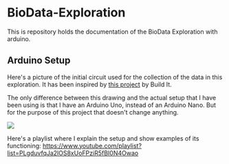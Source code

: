 # BioData-Exploration

This is repository holds the documentation of the BioData Exploration with arduino.

## Arduino Setup

Here's a picture of the initial circuit used for the collection of the data in this exploration. It has been inspired by [this project](https://www.youtube.com/watch?v=8ogMm94AH80) by Build It.

The only difference between this drawing and the actual setup that I have been using is that I have an Arduino Uno, instead of an Arduino Nano. But for the purpose of this project that doesn't change anything.

![](https://imgur.com/yPHuypg.png)

Here's a playlist where I explain the setup and show examples of its functioning: https://www.youtube.com/playlist?list=PLgduvfqJa2lOS8xUoFPziR5fBI0N4Owao
